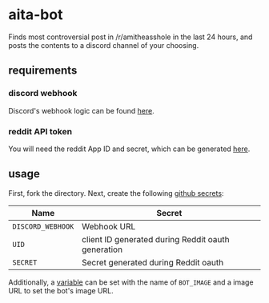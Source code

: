 # aita-bot

Finds most controversial post in /r/amitheasshole in the last 24 hours, and posts the contents to a discord channel of your choosing.

## requirements

### discord webhook

Discord's webhook logic can be found [here](https://support.discord.com/hc/en-us/articles/228383668-Intro-to-Webhooks).

### reddit API token

You will need the reddit App ID and secret, which can be generated [here](https://github.com/reddit-archive/reddit/wiki/OAuth2).

## usage

First, fork the directory. Next, create the following [github secrets](https://docs.github.com/en/actions/security-guides/using-secrets-in-github-actions#creating-secrets-for-a-repository):

| Name              | Secret                                             |
| ----------------- | -------------------------------------------------- |
| `DISCORD_WEBHOOK` | Webhook URL                                        |
| `UID`             | client ID generated during Reddit oauth generation |
| `SECRET`          | Secret generated during Reddit oauth               |

Additionally, a [variable](https://docs.github.com/en/actions/learn-github-actions/variables#defining-configuration-variables-for-multiple-workflows) can be set with the name of `BOT_IMAGE` and a image URL to set the bot's image URL.
